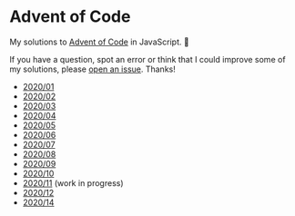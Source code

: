 # Advent of Code

My solutions to
[Advent of Code](https://adventofcode.com/)
in JavaScript.
:santa:

If you have a question,
spot an error
or think that I could improve some of my solutions,
please [open an issue](https://github.com/mtsknn/advent-of-code/issues).
Thanks!

- [2020/01](./2020/01.md)
- [2020/02](./2020/02.md)
- [2020/03](./2020/03.md)
- [2020/04](./2020/04.md)
- [2020/05](./2020/05.md)
- [2020/06](./2020/06.md)
- [2020/07](./2020/07.md)
- [2020/08](./2020/08.md)
- [2020/09](./2020/09.md)
- [2020/10](./2020/10.md)
- [2020/11](./2020/11.md) (work in progress)
- [2020/12](./2020/12.md)
- [2020/14](./2020/14.md)
